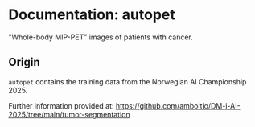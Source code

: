 # Documentation: autopet

"Whole-body MIP-PET" images of patients with cancer.

## Origin

`autopet` contains the training data from the Norwegian AI Championship 2025.

Further information provided at:
https://github.com/amboltio/DM-i-AI-2025/tree/main/tumor-segmentation
